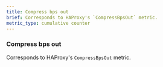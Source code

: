 ```yaml
---
title: Compress bps out
brief: Corresponds to HAProxy's `CompressBpsOut` metric.
metric_type: cumulative counter
---
```

### Compress bps out

Corresponds to HAProxy's `CompressBpsOut` metric.

